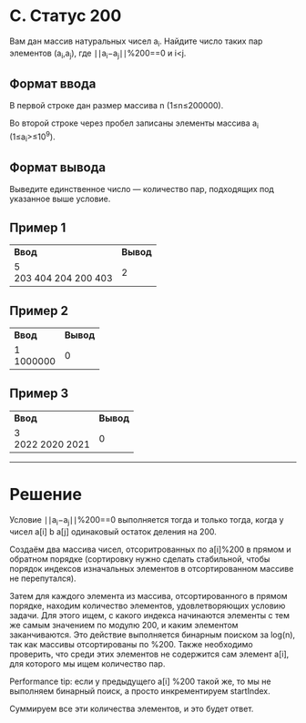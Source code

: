 # C. Статус 200

Вам дан массив натуральных чисел a<sub>i</sub>. Найдите число таких пар элементов (a<sub>i</sub>,a<sub>j</sub>), где ∣∣a<sub>i</sub>−a<sub>j</sub>∣∣%200==0 и i<j.
## Формат ввода

В первой строке дан размер массива n (1≤n≤200000).

Во второй строке через пробел записаны элементы массива a<sub>i</sub> (1≤a<sub>i</sub>>≤10<sup>9</sup>).

## Формат вывода

Выведите единственное число — количество пар, подходящих под указанное выше условие. 

## Пример 1
<table>
<tr><td><b>Ввод</b></td><td><b>Вывод</b></td></tr>
<tr><td>5<br>
203 404 204 200 403</td><td>2</td></tr>
</table>

## Пример 2
<table>
<tr><td><b>Ввод</b></td><td><b>Вывод</b></td></tr>
<tr><td>1<br>
1000000</td><td>0</td></tr>
</table>

## Пример 3
<table>
<tr><td><b>Ввод</b></td><td><b>Вывод</b></td></tr>
<tr><td>3<br>
2022 2020 2021</td><td>0</td></tr>
</table>


---
# Решение

Условие ∣∣a<sub>i</sub>−a<sub>j</sub>∣∣%200==0 выполняется тогда и только тогда, когда у чисел a[i] b a[j] одинаковый остаток деления на 200.

Создаём два массива чисел, отсоритрованных по a[i]%200 в прямом и обратном порядке (сортировку нужно сделать стабильной, чтобы порядок индексов изначальных элементов в отсортированном массиве не перепутался).  

Затем для каждого элемента из массива, отсортированного в прямом порядке, находим количество элементов, удовлетворяющих условию задачи. Для этого ищем, с какого индекса начинаются элементы с тем же самым значением по модулю 200, и каким элементом заканчиваются. Это действие выполняется бинарным поиском за log(n), так как массивы отсортированы по %200. Также необходимо проверить, что среди этих элементов не содержится сам элемент a[i], для которого мы ищем количество пар.

Performance tip: если у предыдущего a[i] %200 такой же, то мы не выполняем бинарный поиск, а просто инкрементируем startIndex.

Суммируем все эти количества элементов, и это будет ответ.
